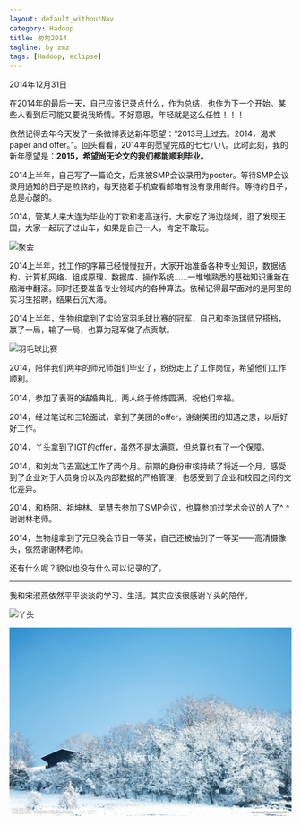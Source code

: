 ```yaml
---
layout: default_withoutNav
category: Hadoop
title: 匆匆2014
tagline: by zmz
tags: [Hadoop, eclipse]
---
```

2014年12月31日

在2014年的最后一天，自己应该记录点什么，作为总结，也作为下一个开始。某些人看到后可能又要说我矫情。不好意思，年轻就是这么任性！！！

<!--more-->

依然记得去年今天发了一条微博表达新年愿望：“2013马上过去。2014，渴求paper and offer。”。回头看看，2014年的愿望完成的七七八八。此时此刻，我的新年愿望是：**2015，希望尚无论文的我们都能顺利毕业。**

2014上半年，自己写了一篇论文，后来被SMP会议录用为poster。等待SMP会议录用通知的日子是煎熬的，每天抱着手机查看邮箱有没有录用邮件。等待的日子，总是心酸的。

2014，管某人来大连为毕业的丁钦和老高送行，大家吃了海边烧烤，逛了发现王国，大家一起玩了过山车，如果是自己一人，肯定不敢玩。

![聚会](http://dutzmz.github.io/img/juhui.jpg)

2014上半年，找工作的序幕已经慢慢拉开，大家开始准备各种专业知识，数据结构、计算机网络、组成原理、数据库、操作系统……一堆堆熟悉的基础知识重新在脑海中翻滚。同时还要准备专业领域内的各种算法。依稀记得最早面对的是阿里的实习生招聘，结果石沉大海。

2014上半年，生物组拿到了实验室羽毛球比赛的冠军，自己和李浩瑞师兄搭档，赢了一局，输了一局，也算为冠军做了点贡献。

![羽毛球比赛](http://dutzmz.github.io/img/yumaoqiu.jpg)

2014，陪伴我们两年的师兄师姐们毕业了，纷纷走上了工作岗位，希望他们工作顺利。

2014，参加了表哥的结婚典礼，两人终于修炼圆满，祝他们幸福。

2014，经过笔试和三轮面试，拿到了美团的offer，谢谢美团的知遇之恩，以后好好工作。

2014，丫头拿到了IGT的offer，虽然不是太满意，但总算也有了一个保障。

2014，和刘龙飞去富达工作了两个月。前期的身份审核持续了将近一个月，感受到了企业对于人员身份以及内部数据的严格管理，也感受到了企业和校园之间的文化差异。

2014，和杨阳、祖坤林、吴慧去参加了SMP会议，也算参加过学术会议的人了^_^谢谢林老师。

2014，生物组拿到了元旦晚会节目一等奖，自己还被抽到了一等奖——高清摄像头，依然谢谢林老师。

还有什么呢？貌似也没有什么可以记录的了。

*******

我和宋淑燕依然平平淡淡的学习、生活。其实应该很感谢丫头的陪伴。

![丫头](http://dutzmz.github.io/img/yatou.jpg)


![vim logo](/img/snow.jpg)

